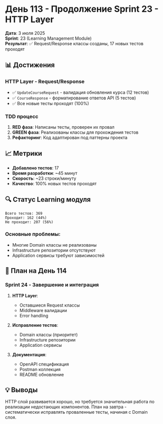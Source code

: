 # День 113 - Продолжение Sprint 23 - HTTP Layer

**Дата**: 3 июля 2025  
**Sprint**: 23 (Learning Management Module)  
**Результат**: ✅ Request/Response классы созданы, 17 новых тестов проходят

## 📊 Достижения

### HTTP Layer - Request/Response
- ✅ `UpdateCourseRequest` - валидация обновления курса (12 тестов)
- ✅ `CourseResponse` - форматирование ответов API (5 тестов)
- ✅ Все новые тесты проходят (100%)

### TDD процесс
1. **RED фаза**: Написаны тесты, проверен их провал
2. **GREEN фаза**: Реализованы классы для прохождения тестов
3. **Рефакторинг**: Код адаптирован под паттерны проекта

## 📈 Метрики

- **Добавлено тестов**: 17
- **Время разработки**: ~45 минут
- **Скорость**: ~23 строки/минуту
- **Качество**: 100% новых тестов проходят

## 🔍 Статус Learning модуля

```
Всего тестов: 369
Проходит: 162 (44%)
Не проходит: 207 (56%)
```

### Основные проблемы:
- Многие Domain классы не реализованы
- Infrastructure репозитории отсутствуют
- Application сервисы требуют зависимостей

## 🎯 План на День 114

### Sprint 24 - Завершение и интеграция
1. **HTTP Layer**:
   - Оставшиеся Request классы
   - Middleware валидации
   - Error handling

2. **Исправление тестов**:
   - Domain классы (приоритет)
   - Infrastructure репозитории
   - Application сервисы

3. **Документация**:
   - OpenAPI спецификация
   - Postman коллекция
   - README обновление

## 💡 Выводы

HTTP слой развивается хорошо, но требуется значительная работа по реализации недостающих компонентов. План на завтра - систематически исправлять проваленные тесты, начиная с Domain слоя. 